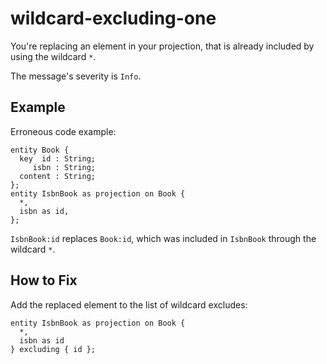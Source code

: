 # wildcard-excluding-one

You're replacing an element in your projection, that is already included by
using the wildcard `*`.

The message's severity is `Info`.

## Example

Erroneous code example:

```cds
entity Book {
  key  id : String;
     isbn : String;
  content : String;
};
entity IsbnBook as projection on Book {
  *,
  isbn as id,
};
```

`IsbnBook:id` replaces `Book:id`, which was included in `IsbnBook` through
the wildcard `*`.

## How to Fix

Add the replaced element to the list of wildcard excludes:

```cds
entity IsbnBook as projection on Book {
  *,
  isbn as id
} excluding { id };
```

